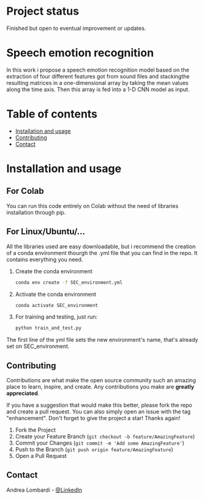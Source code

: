 # Project status
Finished but open to eventual improvement or updates.

# Speech emotion recognition

In this work i propose a speech emotion recognition model based on the extraction of four different features got from sound files and stackingthe resulting matrices in a one-dimensional array by taking the mean values along the time axis. Then this array is fed into a 1-D CNN model as input.


# Table of contents

- [Installation and usage](#installation-and-usage)
- [Contributing](#contributing)
- [Contact](#Contact)

# Installation and usage

## For Colab
You can run this code entirely on Colab without the need of libraries installation through pip.

## For Linux/Ubuntu/...
All the libraries used are easy downloadable, but i recommend the creation of a conda environment thourgh the .yml file that you can find in the repo. It contains everything you need.

1. Create the conda environment
     ```sh
     conda env create -f SEC_environment.yml
     ```
2. Activate the conda environment
     ```sh
     conda activate SEC_environment
     ```
1. For training and testing, just run:
     ```sh
     python train_and_test.py
     ```
The first line of the yml file sets the new environment's name, that's already set on SEC_environment.

## Contributing

Contributions are what make the open source community such an amazing place to learn, inspire, and create. Any contributions you make are **greatly appreciated**.

If you have a suggestion that would make this better, please fork the repo and create a pull request. You can also simply open an issue with the tag "enhancement".
Don't forget to give the project a star! Thanks again!

1. Fork the Project
2. Create your Feature Branch (`git checkout -b feature/AmazingFeature`)
3. Commit your Changes (`git commit -m 'Add some AmazingFeature'`)
4. Push to the Branch (`git push origin feature/AmazingFeature`)
5. Open a Pull Request

<!-- CONTACT -->
## Contact

Andrea Lombardi - [@LinkedIn](https://www.linkedin.com/in/andrea-lombardi/)
